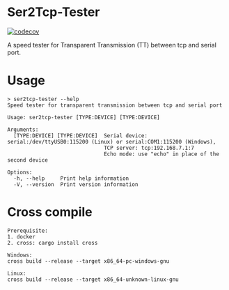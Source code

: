 # Ser2Tcp-Tester

[![codecov](https://codecov.io/gh/shuanglengyunji/ser2tcp-tester/branch/master/graph/badge.svg?token=6BITB8YX3S)](https://codecov.io/gh/shuanglengyunji/ser2tcp-tester)

A speed tester for Transparent Transmission (TT) between tcp and serial port.

# Usage
```
> ser2tcp-tester --help
Speed tester for transparent transmission between tcp and serial port

Usage: ser2tcp-tester [TYPE:DEVICE] [TYPE:DEVICE]

Arguments:
  [TYPE:DEVICE] [TYPE:DEVICE]  Serial device: serial:/dev/ttyUSB0:115200 (Linux) or serial:COM1:115200 (Windows),
                               TCP server: tcp:192.168.7.1:7
                               Echo mode: use "echo" in place of the second device

Options:
  -h, --help     Print help information
  -V, --version  Print version information
```

# Cross compile

```
Prerequisite:
1. docker 
2. cross: cargo install cross

Windows:
cross build --release --target x86_64-pc-windows-gnu

Linux:
cross build --release --target x86_64-unknown-linux-gnu
```
